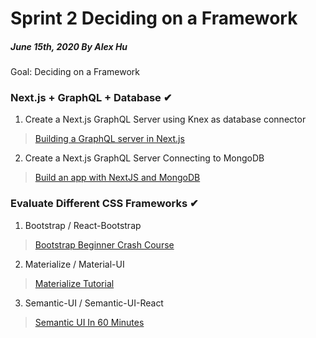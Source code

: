 # Sprint 2 Deciding on a Framework
##### June 15th, 2020 By Alex Hu

Goal: Deciding on a Framework

### Next.js + GraphQL + Database ✔

1. Create a Next.js GraphQL Server using Knex as database connector

>[Building a GraphQL server in Next.js](https://www.youtube.com/watch?v=Hn5neKIfJs8)

2. Create a Next.js GraphQL Server Connecting to MongoDB

>[Build an app with NextJS and MongoDB](https://www.youtube.com/watch?v=tt9hws5JGRc)

### Evaluate Different CSS Frameworks ✔

1. Bootstrap / React-Bootstrap

>[Bootstrap Beginner Crash Course](https://www.youtube.com/watch?v=5GcQtLDGXy8)

2. Materialize / Material-UI

>[Materialize Tutorial](https://www.youtube.com/watch?v=gCZ3y6mQpW0&list=PL4cUxeGkcC9gGrbtvASEZSlFEYBnPkmff&index=1)

3. Semantic-UI / Semantic-UI-React

>[Semantic UI In 60 Minutes](https://www.youtube.com/watch?v=a9mUH1EWp40)
